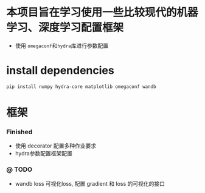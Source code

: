 # 本项目旨在学习使用一些比较现代的机器学习、深度学习配置框架
- 使用 ```omegaconf```和```hydra```库进行参数配置 

# install dependencies
```
pip install numpy hydra-core matplotlib omegaconf wandb  
```
# 框架
### Finished
- 使用 decorator 配置多种作业要求
- hydra参数配置框架配置
### @ TODO 
- wandb loss 可视化loss, 配置 gradient 和 loss 的可视化的接口

